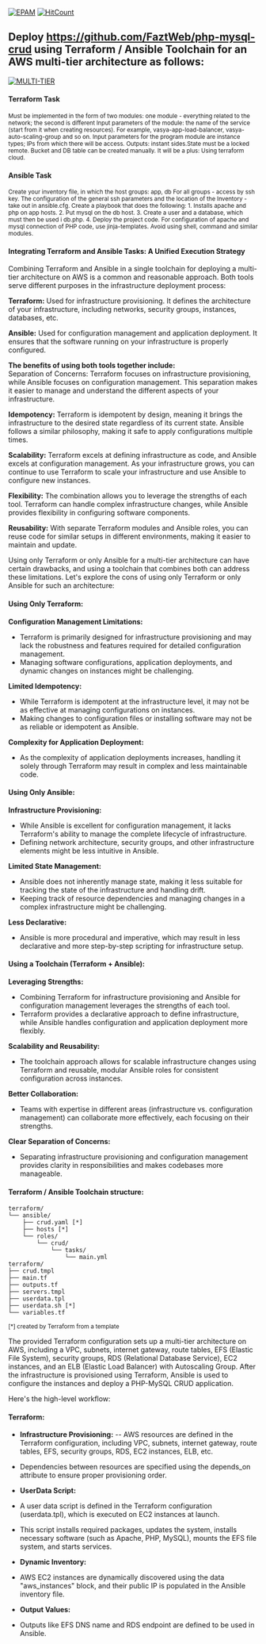 [![EPAM](https://img.shields.io/badge/Cloud&DevOps%20UA%20Lab%202nd%20Path-Terraform%20%2F%20Ansible%20Task%20(AWS)-orange)](./)
[![HitCount](https://hits.dwyl.com/HarrierPanels/terraform.svg?style=flat&show=unique)](http://hits.dwyl.com/HarrierPanels/terraform)
<br>
## Deploy https://github.com/FaztWeb/php-mysql-crud using Terraform / Ansible Toolchain for an AWS multi-tier architecture as follows:
[![MULTI-TIER](./CRUD-multi-tier.png)](./CRUD-multi-tier.png)
#### Terraform Task
<sub>Must be implemented in the form of two modules: one module - everything related to the network; the second is different
Input parameters of the module: the name of the service (start from it when creating resources). For example, vasya-app-load-balancer, vasya-auto-scaling-group and so on. Input parameters for the program module are instance types; IPs from which there will be access. Outputs: instant sides.State must be a locked remote. Bucket and DB table can be created manually.
It will be a plus: Using terraform cloud.</sub>
#### Ansible Task
<sub>Create your inventory file, in which the host groups: app, db
For all groups - access by ssh key. The configuration of the general ssh parameters and the location of the Inventory - take out in ansible.cfg. Create a playbook that does the following: 1. Installs apache and php on app hosts. 2. Put mysql on the db host. 3. Create a user and a database, which must then be used i db.php. 4. Deploy the project code. For configuration of apache and mysql connection of PHP code, use jinja-templates. Avoid using shell, command and similar modules.</sub>
#### Integrating Terraform and Ansible Tasks: A Unified Execution Strategy
Combining Terraform and Ansible in a single toolchain for deploying a multi-tier architecture on AWS is a common and reasonable approach. Both tools serve different purposes in the infrastructure deployment process:

**Terraform:** Used for infrastructure provisioning. It defines the architecture of your infrastructure, including networks, security groups, instances, databases, etc.

**Ansible:** Used for configuration management and application deployment. It ensures that the software running on your infrastructure is properly configured.

**The benefits of using both tools together include:**<br>
Separation of Concerns: Terraform focuses on infrastructure provisioning, while Ansible focuses on configuration management. This separation makes it easier to manage and understand the different aspects of your infrastructure.

**Idempotency:** Terraform is idempotent by design, meaning it brings the infrastructure to the desired state regardless of its current state. Ansible follows a similar philosophy, making it safe to apply configurations multiple times.

**Scalability:** Terraform excels at defining infrastructure as code, and Ansible excels at configuration management. As your infrastructure grows, you can continue to use Terraform to scale your infrastructure and use Ansible to configure new instances.

**Flexibility:** The combination allows you to leverage the strengths of each tool. Terraform can handle complex infrastructure changes, while Ansible provides flexibility in configuring software components.

**Reusability:** With separate Terraform modules and Ansible roles, you can reuse code for similar setups in different environments, making it easier to maintain and update.

Using only Terraform or only Ansible for a multi-tier architecture can have certain drawbacks, and using a toolchain that combines both can address these limitations. Let's explore the cons of using only Terraform or only Ansible for such an architecture:
#### Using Only Terraform:
**Configuration Management Limitations:**
- Terraform is primarily designed for infrastructure provisioning and may lack the robustness and features required for detailed configuration management.
- Managing software configurations, application deployments, and dynamic changes on instances might be challenging.

**Limited Idempotency:**
- While Terraform is idempotent at the infrastructure level, it may not be as effective at managing configurations on instances.
- Making changes to configuration files or installing software may not be as reliable or idempotent as Ansible.

**Complexity for Application Deployment:**
- As the complexity of application deployments increases, handling it solely through Terraform may result in complex and less maintainable code.
#### Using Only Ansible:
**Infrastructure Provisioning:**
- While Ansible is excellent for configuration management, it lacks Terraform's ability to manage the complete lifecycle of infrastructure.
- Defining network architecture, security groups, and other infrastructure elements might be less intuitive in Ansible.

**Limited State Management:**
- Ansible does not inherently manage state, making it less suitable for tracking the state of the infrastructure and handling drift.
- Keeping track of resource dependencies and managing changes in a complex infrastructure might be challenging.

**Less Declarative:**
- Ansible is more procedural and imperative, which may result in less declarative and more step-by-step scripting for infrastructure setup.
#### Using a Toolchain (Terraform + Ansible):
**Leveraging Strengths:**
- Combining Terraform for infrastructure provisioning and Ansible for configuration management leverages the strengths of each tool.
- Terraform provides a declarative approach to define infrastructure, while Ansible handles configuration and application deployment more flexibly.

**Scalability and Reusability:**
- The toolchain approach allows for scalable infrastructure changes using Terraform and reusable, modular Ansible roles for consistent configuration across instances.

**Better Collaboration:**
- Teams with expertise in different areas (infrastructure vs. configuration management) can collaborate more effectively, each focusing on their strengths.

**Clear Separation of Concerns:**
- Separating infrastructure provisioning and configuration management provides clarity in responsibilities and makes codebases more manageable.
#### Terraform / Ansible Toolchain structure:
```
terraform/
└── ansible/
    ├── crud.yaml [*]
    ├── hosts [*]
    └── roles/
        └── crud/
            └── tasks/
                └── main.yml
terraform/
├── crud.tmpl
├── main.tf
├── outputs.tf
├── servers.tmpl
├── userdata.tpl
├── userdata.sh [*]
└── variables.tf
```
<sub>[*] created by Terraform from a template</sub>

The provided Terraform configuration sets up a multi-tier architecture on AWS, including a VPC, subnets, internet gateway, route tables, EFS (Elastic File System), security groups, RDS (Relational Database Service), EC2 instances, and an ELB (Elastic Load Balancer) with Autoscaling Group. After the infrastructure is provisioned using Terraform, Ansible is used to configure the instances and deploy a PHP-MySQL CRUD application.

Here's the high-level workflow:
#### Terraform:
- **Infrastructure Provisioning:**
 -- AWS resources are defined in the Terraform configuration, including VPC, subnets, internet gateway, route tables, EFS, security groups, RDS, EC2 instances, ELB, etc.
 - Dependencies between resources are specified using the depends_on attribute to ensure proper provisioning order.

- **UserData Script:**
 - A user data script is defined in the Terraform configuration (userdata.tpl), which is executed on EC2 instances at launch.
 - This script installs required packages, updates the system, installs necessary software (such as Apache, PHP, MySQL), mounts the EFS file system, and starts services.

- **Dynamic Inventory:**
 - AWS EC2 instances are dynamically discovered using the data "aws_instances" block, and their public IP is populated in the Ansible inventory file.

- **Output Values:**
 - Outputs like EFS DNS name and RDS endpoint are defined to be used in Ansible.
